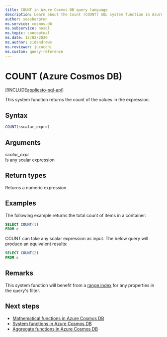 ```yaml
---
title: COUNT in Azure Cosmos DB query language
description: Learn about the Count (COUNT) SQL system function in Azure Cosmos DB.
author: seesharprun
ms.service: cosmos-db
ms.subservice: nosql
ms.topic: conceptual
ms.date: 12/02/2020
ms.author: sidandrews
ms.reviewer: jucocchi
ms.custom: query-reference
---
```

# COUNT (Azure Cosmos DB)
[!INCLUDE[appliesto-sql-api](../includes/appliesto-sql-api.md)]

This system function returns the count of the values in the expression.
  
## Syntax
  
```sql
COUNT(<scalar_expr>)  
```  
  
## Arguments
  
*scalar_expr*  
   Is any scalar expression
  
## Return types
  
Returns a numeric expression.  
  
## Examples
  
The following example returns the total count of items in a container:
  
```sql
SELECT COUNT(1)
FROM c
``` 
COUNT can take any scalar expression as input. The below query will produce an equivalent results:

```sql
SELECT COUNT(2)
FROM c
```

## Remarks

This system function will benefit from a [range index](../index-policy.md#includeexclude-strategy) for any properties in the query's filter.

## Next steps

- [Mathematical functions in Azure Cosmos DB](sql-query-mathematical-functions.md)
- [System functions in Azure Cosmos DB](sql-query-system-functions.md)
- [Aggregate functions in Azure Cosmos DB](sql-query-aggregate-functions.md)